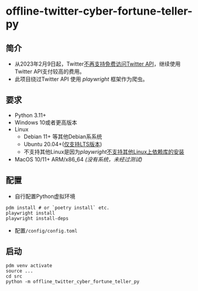 # offline-twitter-cyber-fortune-teller-py
## 简介
* 从2023年2月9日起，Twitter[不再支持免费访问Twitter API](https://x.com/XDevelopers/status/1621026986784337922)，继续使用Twitter API支付较高的费用。
* 此项目绕过Twitter API 使用 *playwright* 框架作为爬虫。
## 要求
- Python 3.11+
- Windows 10或者更高版本
- Linux
    - Debian 11+ 等其他Debian系系统
    - Ubuntu 20.04+([仅支持LTS版本](https://github.com/microsoft/playwright/issues/23296#issuecomment-1567983707))
    - 不支持其他Linux是因为*playwright*[不支持其他Linux上依赖库的安装](https://github.com/microsoft/playwright/issues/23949)
- MacOS 10/11+ ARM/x86_64 *(没有系统，未经过测试)*
## 配置
- 自行配置Python虚拟环境
```commandline
pdm install # or `poetry install` etc.
playwright install
playwright install-deps
```
- 配置`/config/config.toml`
## 启动
```commandline
pdm venv activate
source ...
cd src
python -m offline_twitter_cyber_fortune_teller_py
```
